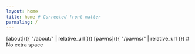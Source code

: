 ```yaml
---
layout: home
title: home # Corrected front matter
parmaling: /
---
```


[about]({{ "/about/" | relative_url }})
[pawns]({{ "/pawns/" | relative_url }}) # No extra space